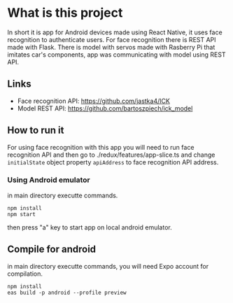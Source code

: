 # What is this project
In short it is app for Android devices made using React Native, it uses face recognition to authenticate users.
For face recognition there is REST API made with Flask.
There is model with servos made with Rasberry Pi that imitates car's components, app was communicating with model using REST API.


## Links
- Face recognition API: https://github.com/jastka4/ICK
- Model REST API:       https://github.com/bartoszpiech/ick_model


## How to run it
For using face recognition with this app you will need to run face recognition API and then go to
./redux/features/app-slice.ts and change ```initialState``` object property ```apiAddress``` to face recognition API address.

### Using Android emulator
in main directory executte commands.
```
npm install
npm start
```
then press "a" key to start app on local android emulator.

## Compile for android
in main directory executte commands, you will need Expo account for compilation.
```
npm install
eas build -p android --profile preview
```